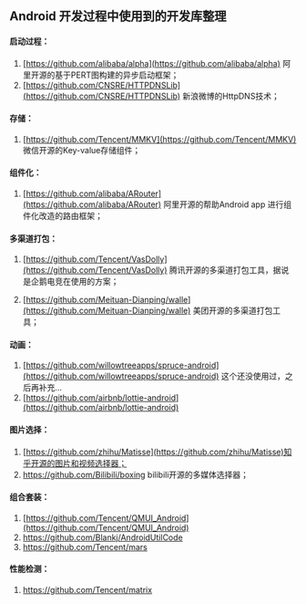 ## Android 开发过程中使用到的开发库整理

#### 启动过程：

1. [https://github.com/alibaba/alpha](https://github.com/alibaba/alpha)  阿里开源的基于PERT图构建的异步启动框架；
2. [https://github.com/CNSRE/HTTPDNSLib](https://github.com/CNSRE/HTTPDNSLib) 新浪微博的HttpDNS技术；

#### 存储：

1. [https://github.com/Tencent/MMKV](https://github.com/Tencent/MMKV) 微信开源的Key-value存储组件；

#### 组件化：

1. [https://github.com/alibaba/ARouter](https://github.com/alibaba/ARouter) 阿里开源的帮助Android app 进行组件化改造的路由框架；

#### 多渠道打包：

1. [https://github.com/Tencent/VasDolly](https://github.com/Tencent/VasDolly) 腾讯开源的多渠道打包工具，据说是企鹅电竞在使用的方案；

2. [https://github.com/Meituan-Dianping/walle](https://github.com/Meituan-Dianping/walle) 美团开源的多渠道打包工具；

#### 动画：

1. [https://github.com/willowtreeapps/spruce-android](https://github.com/willowtreeapps/spruce-android) 这个还没使用过，之后再补充...
2. [https://github.com/airbnb/lottie-android](https://github.com/airbnb/lottie-android)

#### 图片选择：

1. [https://github.com/zhihu/Matisse](https://github.com/zhihu/Matisse)知乎开源的图片和视频选择器；
2. https://github.com/Bilibili/boxing bilibili开源的多媒体选择器；

#### 组合套装：

1. [https://github.com/Tencent/QMUI_Android](https://github.com/Tencent/QMUI_Android)
2. https://github.com/Blankj/AndroidUtilCode
3. https://github.com/Tencent/mars

#### 性能检测：

1. https://github.com/Tencent/matrix
